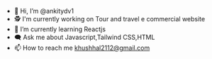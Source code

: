 - 👋 Hi, I’m @ankitydv1
- 🕵️ I'm currently working on Tour and travel e commercial website 
- 🌱 I’m currently learning Reactjs 
- 🗨️ Ask me about Javascript,Tailwind CSS,HTML 
- 📫 How to reach me khushhal2112@gmail.com


<!---
ankitydv1/ankitydv1 is a ✨ special ✨ repository because its `README.md` (this file) appears on your GitHub profile.
You can click the Preview link to take a look at your changes.
--->
